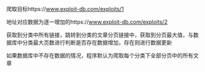 爬取目标https://www.exploit-db.com/exploits/1

地址对应数据为逐一增加的https://www.exploit-db.com/exploits/2

获取到分类中所有链接，跳转到分类的文章分页链接中，获取到分页最大值，与数据库中分类最大页数进行判断是否存在数据增加，存在则进行数据更新

如果数据库中不存在数据的情况，程序默认为爬取每个分类下全部分页中的所有文章
